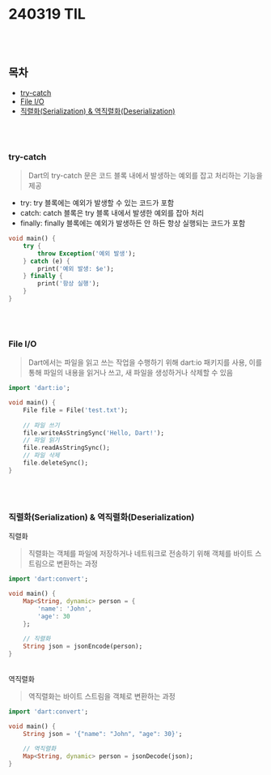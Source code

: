 # 240319 TIL
</br>
</br>

## 목차

- [try-catch](#try-catch)
- [File I/O](#File-I/O)
- [직렬화(Serialization) & 역직렬화(Deserialization)](#직렬화(Serialization)-&-역직렬화(Deserialization))


</br>
</br>

### try-catch

> Dart의 try-catch 문은 코드 블록 내에서 발생하는 예외를 잡고 처리하는 기능을 제공

+ try: try 블록에는 예외가 발생할 수 있는 코드가 포함
+ catch: catch 블록은 try 블록 내에서 발생한 예외를 잡아 처리
+ finally: finally 블록에는 예외가 발생하든 안 하든 항상 실행되는 코드가 포함
```dart
void main() {
    try {
        throw Exception('예외 발생');
    } catch (e) {
        print('예외 발생: $e');
    } finally {
        print('항상 실행');
    }
}
```

</br>
</br>

### File I/O

> Dart에서는 파일을 읽고 쓰는 작업을 수행하기 위해 dart:io 패키지를 사용, 이를 통해 파일의 내용을 읽거나 쓰고, 새 파일을 생성하거나 삭제할 수 있음
```dart
import 'dart:io';

void main() {
    File file = File('test.txt');
    
    // 파일 쓰기
    file.writeAsStringSync('Hello, Dart!');
    // 파일 읽기
    file.readAsStringSync();
    // 파일 삭제
    file.deleteSync();
}
```

</br>
</br>

### 직렬화(Serialization) & 역직렬화(Deserialization)

직렬화
> 직렬화는 객체를 파일에 저장하거나 네트워크로 전송하기 위해 객체를 바이트 스트림으로 변환하는 과정
```dart
import 'dart:convert';

void main() {
    Map<String, dynamic> person = {
        'name': 'John',
        'age': 30
    };
    
    // 직렬화
    String json = jsonEncode(person);
}

```
</br>
역직렬화

> 역직렬화는 바이트 스트림을 객체로 변환하는 과정

```dart
import 'dart:convert';

void main() {
    String json = '{"name": "John", "age": 30}';
    
    // 역직렬화
    Map<String, dynamic> person = jsonDecode(json);
}
```
